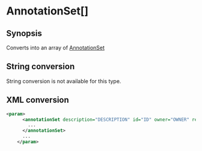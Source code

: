 <h1 class="converter">AnnotationSet[]</h1>

## Synopsis

Converts into an array of <a href="../converter/AnnotationSet" class="converter">AnnotationSet</a>

## String conversion

String conversion is not available for this type.

## XML conversion



```xml
<param>
	  <annotationSet description="DESCRIPTION" id="ID" owner="OWNER" revision="REVISION" task_id="TASKID" type="TYPE">
	    ...
	  </annotationSet>
	  ...
	</param>
```



